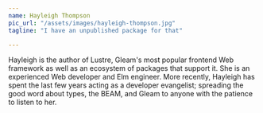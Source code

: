 ```yaml
---
name: Hayleigh Thompson
pic_url: "/assets/images/hayleigh-thompson.jpg"
tagline: "I have an unpublished package for that"

---
```

Hayleigh is the author of Lustre, Gleam's most popular frontend Web framework as well as an ecosystem of packages that support it.  She is an experienced Web developer and Elm engineer. More recently, Hayleigh has spent the last few years acting as a developer evangelist; spreading the good word about types, the BEAM, and Gleam to anyone with the patience to listen to her.